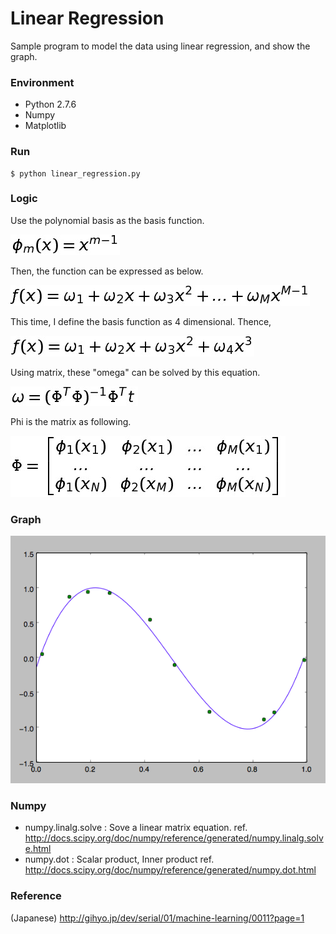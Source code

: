 # Linear Regression

Sample program to model the data using linear regression, and show the graph.

### Environment

- Python 2.7.6
- Numpy
- Matplotlib

### Run

	$ python linear_regression.py

### Logic

Use the polynomial basis as the basis function.

![Polynomial Basis](https://raw.githubusercontent.com/takp/linear-regression-sample/master/images/polynomial_basis.jpg)

Then, the function can be expressed as below.

![General function](https://raw.githubusercontent.com/takp/linear-regression-sample/master/images/general_function.jpg)

This time, I define the basis function as 4 dimensional. Thence, 

![function](https://raw.githubusercontent.com/takp/linear-regression-sample/master/images/function.jpg)

Using matrix, these "omega" can be solved by this equation.

![omega equation](https://raw.githubusercontent.com/takp/linear-regression-sample/master/images/omega_equation.jpg)

Phi is the matrix as following.

![Phi](https://raw.githubusercontent.com/takp/linear-regression-sample/master/images/Phi.jpg)

### Graph

![Graph](https://raw.githubusercontent.com/takp/linear-regression-sample/master/images/graph.png)


### Numpy

- numpy.linalg.solve : Sove a linear matrix equation. 
  ref. http://docs.scipy.org/doc/numpy/reference/generated/numpy.linalg.solve.html
- numpy.dot : Scalar product, Inner product
  ref. http://docs.scipy.org/doc/numpy/reference/generated/numpy.dot.html


### Reference

(Japanese) http://gihyo.jp/dev/serial/01/machine-learning/0011?page=1

